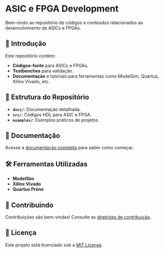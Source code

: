 # ASIC e FPGA Development

Bem-vindo ao repositório de códigos e conteúdos relacionados ao desenvolvimento de ASICs e FPGAs.

## 🚀 Introdução

Este repositório contém:

- **Códigos-fonte** para ASICs e FPGAs.
- **Testbenches** para validação.
- **Documentação** e tutoriais para ferramentas como ModelSim, Quartus, Xilinx Vivado, etc.

## 📂 Estrutura do Repositório

- **`docs/`**: Documentação detalhada.
- **`src/`**: Códigos HDL para ASIC e FPGA.
- **`examples/`**: Exemplos práticos de projetos.

## 📘 Documentação

Acesse a [documentação completa](docs/intro/getting-started.md) para saber como começar.

## 🛠️ Ferramentas Utilizadas

- **ModelSim**
- **Xilinx Vivado**
- **Quartus Prime**

## 🤝 Contribuindo

Contribuições são bem-vindas! Consulte as [diretrizes de contribuição](CONTRIBUTING.md).

## 📄 Licença

Este projeto está licenciado sob a [MIT License](LICENSE).
